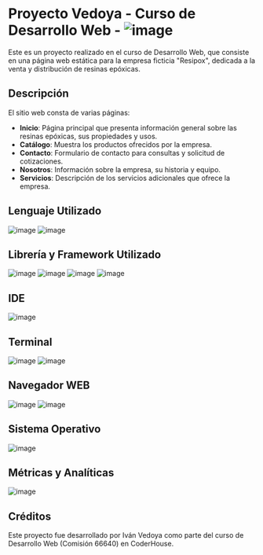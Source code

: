 # Proyecto Vedoya - Curso de Desarrollo Web - ![image](https://www.coderhouse.com/imgs/ch.svg) ##

Este es un proyecto realizado en el curso de Desarrollo Web, que consiste en una página web estática para la empresa ficticia "Resipox", dedicada a la venta y distribución de resinas epóxicas.

## Descripción ##

El sitio web consta de varias páginas:

- **Inicio**: Página principal que presenta información general sobre las resinas epóxicas, sus propiedades y usos.
- **Catálogo**: Muestra los productos ofrecidos por la empresa.
- **Contacto**: Formulario de contacto para consultas y solicitud de cotizaciones.
- **Nosotros**: Información sobre la empresa, su historia y equipo.
- **Servicios**: Descripción de los servicios adicionales que ofrece la empresa.

## Lenguaje Utilizado ##
![image](https://img.shields.io/badge/HTML5-E34F26?style=for-the-badge&logo=html5&logoColor=white)  ![image](https://img.shields.io/badge/CSS3-1572B6?style=for-the-badge&logo=css3&logoColor=white)

## Librería y Framework Utilizado ##
![image](https://img.shields.io/badge/Bootstrap-563D7C?style=for-the-badge&logo=bootstrap&logoColor=white)  ![image](https://img.shields.io/badge/Sass-CC6699?style=for-the-badge&logo=sass&logoColor=white)  ![image](https://img.shields.io/badge/GitHub%20Pages-222222?style=for-the-badge&logo=GitHub%20Pages&logoColor=white) 	![image](https://img.shields.io/badge/Node%20js-339933?style=for-the-badge&logo=nodedotjs&logoColor=white)

## IDE ##
![image](https://img.shields.io/badge/Visual_Studio_Code-0078D4?style=for-the-badge&logo=visual%20studio%20code&logoColor=white)

## Terminal ##
![image](https://img.shields.io/badge/GIT-E44C30?style=for-the-badge&logo=git&logoColor=white)  ![image](https://img.shields.io/badge/powershell-5391FE?style=for-the-badge&logo=powershell&logoColor=white)

## Navegador WEB ##
![image](https://img.shields.io/badge/Google_chrome-4285F4?style=for-the-badge&logo=Google-chrome&logoColor=white)  ![image](https://img.shields.io/badge/Brave-FF1B2D?style=for-the-badge&logo=Brave&logoColor=white)

## Sistema Operativo ##
![image](https://img.shields.io/badge/Windows_11-0078d4?style=for-the-badge&logo=windows-11&logoColor=white)

## Métricas y Analíticas ##
![image](https://img.shields.io/badge/Lighthouse-F44B21?style=for-the-badge&logo=Lighthouse&logoColor=white)

## Créditos ##

Este proyecto fue desarrollado por Iván Vedoya como parte del curso de Desarrollo Web (Comisión 66640) en CoderHouse.
